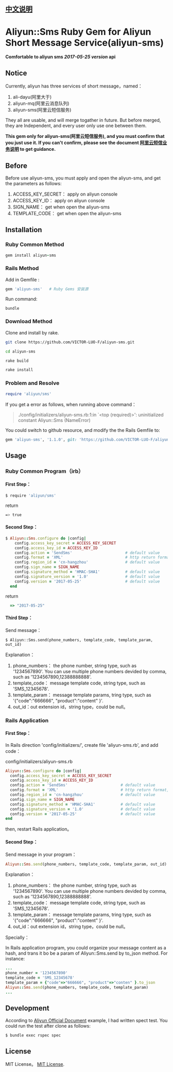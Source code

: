 ## [中文说明](./README.zh-CN.md)

# Aliyun::Sms  Ruby Gem for Aliyun Short Message Service(aliyun-sms)

**Comfortable to aliyun sms  *2017-05-25 version* api**

## Notice

Currently, aliyun has three services of short message，named：

1. ali-dayu(阿里大于)
2. aliyun-mq(阿里云消息队列)
3. aliyun-sms(阿里云短信服务)

They all are usable, and will merge togather in future. But before merged, they are Independent, and every user only use one between them.

**This gem only for aliyun-sms(阿里云短信服务), and you must confirm that you just use it. If you can't confirm, please see the document [阿里云短信业务说明](https://help.aliyun.com/document_detail/63097.html?spm=a2c4g.11186623.6.542.6fZlRU) to get guidance.**

## Before

Before use aliyun-sms, you must apply and open the aliyun-sms, and get the parameters as follows:

1. ACCESS\_KEY\_SECRET：   apply on aliyun console
2. ACCESS\_KEY\_ID：       apply on aliyun console
3. SIGN\_NAME：            get when open the aliyun-sms
4. TEMPLATE\_CODE：        get when open the aliyun-sms

## Installation

### Ruby Common Method


```ruby
gem install aliyun-sms
```

### Rails Method

Add in Gemfile :

```ruby
gem 'aliyun-sms'   # Ruby Gems 安装源
```

Run command:

```ruby
bundle
```

### Download Method

Clone and install by rake.

```bash
git clone https://github.com/VICTOR-LUO-F/aliyun-sms.git

cd aliyun-sms

rake build

rake install
```

### Problem and Resolve

```ruby
require 'aliyun/sms'
```

If you get a error as follows, when running above command：

> ./config/initializers/aliyun-sms.rb:1:in `<top (required)>': uninitialized constant Aliyun::Sms (NameError)

You could switch to github resource, and modify the the Rails Gemfile to:

```ruby
gem 'aliyun-sms', '1.1.0', git: 'https://github.com/VICTOR-LUO-F/aliyun-sms.git'
```

## Usage

### Ruby Common Program（irb）

#### First Step：

```bash
$ require 'aliyun/sms'
```

return

```bash
=> true
```

#### Second Step：


```ruby
$ Aliyun::Sms.configure do |config|
    config.access_key_secret = ACCESS_KEY_SECRET    
    config.access_key_id = ACCESS_KEY_ID            
    config.action = 'SendSms'                       # default value
    config.format = 'XML'                           # http return format, value is 'JSON' or 'XML'
    config.region_id = 'cn-hangzhou'                # default value      
    config.sign_name = SIGN_NAME                  
    config.signature_method = 'HMAC-SHA1'           # default value
    config.signature_version = '1.0'                # default value
    config.version = '2017-05-25'                   # default value
  end

```
return

```ruby
  => "2017-05-25"
```

#### Third Step：

Send message：

    $ Aliyun::Sms.send(phone_numbers, template_code, template_param, out_id)
    
Explanation：

1. phone_numbers： the phone number, string type, such as '1234567890'. You can use multiple phone numbers devided by comma, such as '1234567890,12388888888'.
2. template\_code： message template code, string type, such as 'SMS_12345678'.
3. template_param： message template params, tring type, such as '{"code":"666666", "product":"content" }'.
4. out_id：out extension id，string type，could be null。


### Rails Application

#### First Step：

In Rails direction 'config/initializers/', create file 'aliyun-sms.rb', and add code：           

               
config/initializers/aliyun-sms.rb

```ruby
Aliyun::Sms.configure do |config|
  config.access_key_secret = ACCESS_KEY_SECRET    
  config.access_key_id = ACCESS_KEY_ID            
  config.action = 'SendSms'                       # default value
  config.format = 'XML'                           # http return format, value is 'JSON' or 'XML'
  config.region_id = 'cn-hangzhou'                # default value      
  config.sign_name = SIGN_NAME                    
  config.signature_method = 'HMAC-SHA1'           # default value
  config.signature_version = '1.0'                # default value
  config.version = '2017-05-25'                   # default value
end
```
then, restart Rails application。 

#### Second Step：

Send message in your program：

```ruby
Aliyun::Sms.send(phone_numbers, template_code, template_param, out_id)
```    

Explanation：

1. phone_numbers： the phone number, string type, such as '1234567890'. You can use multiple phone numbers devided by comma, such as '1234567890,12388888888'.
2. template\_code： message template code, string type, such as 'SMS_12345678'.
3. template_param： message template params, tring type, such as '{"code":"666666", "product":"content" }'.
4. out_id：out extension id，string type，could be null。

Specially：

In Rails application program, you could organize your message content as a hash, and trans it bo be a param of Aliyun::Sms.send by to_json method. For instance:

```ruby
...
phone_number = '1234567890'
template_code = 'SMS_12345678'
template_param = {"code"=>"666666", "product"=>"conten" }.to_json
Aliyun::Sms.send(phone_numbers, template_code, template_param)
...
```    

## Development

According to [Aliyun Official Document](https://help.aliyun.com/document_detail/56189.html?spm=a2c4g.11186623.6.580.o8Fm0S) example, I had written spect test. You could run the test after clone as follows:

    $ bundle exec rspec spec


## License

MIT License。 [MIT License](http://opensource.org/licenses/MIT).
